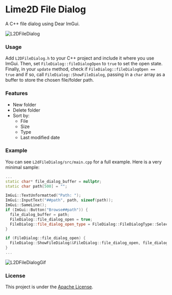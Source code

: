 # Lime2D File Dialog
A C++ file dialog using Dear ImGui.

![L2DFileDialog](/screenshots/main_pic.png?raw=true "L2DFileDialog")

### Usage
Add `L2DFileDialog.h` to your C++ project and include it where you use ImGui. Then, set `FileDialog::fileDialogOpen` to `true` to set the open state. Finally, in your `update` method, check if `FileDialog::fileDialogOpen == true` and if so, call `FileDialog::ShowFileDialog`, passing in a `char` array as a buffer to store the chosen file/folder path.

### Features
* New folder
* Delete folder
* Sort by:
  * File
  * Size
  * Type
  * Last modified date

### Example
You can see `L2dFileDialog/src/main.cpp` for a full example. Here is a very minimal sample:
```c++
...
static char* file_dialog_buffer = nullptr;
static char path[500] = "";

ImGui::TextUnformatted("Path: ");
ImGui::InputText("##path", path, sizeof(path));
ImGui::SameLine();
if (ImGui::Button("Browse##path")) {
  file_dialog_buffer = path;
  FileDialog::file_dialog_open = true;
  FileDialog::file_dialog_open_type = FileDialog::FileDialogType::SelectFolder;
}

if (FileDialog::file_dialog_open) {
  FileDialog::ShowFileDialog(&FileDialog::file_dialog_open, file_dialog_buffer, sizeof(file_dialog_buffer), FileDialog::file_dialog_open_type);
}
...
```

![L2DFileDialogGif](/screenshots/choose_folder.gif)

### License
This project is under the [Apache License](./license.md).
